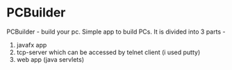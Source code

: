 # PCBuilder
PCBuilder - build your pc.
Simple app to build PCs.
It is divided into 3 parts - 
1) javafx app
2) tcp-server which can be accessed by telnet client (i used putty)
3) web app (java servlets) 
